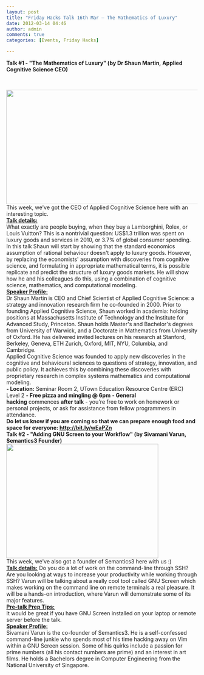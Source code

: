 ```yaml
---
layout: post
title: "Friday Hacks Talk 16th Mar – The Mathematics of Luxury"
date: 2012-03-14 04:46
author: admin
comments: true
categories: [Events, Friday Hacks]

---
```

<span><strong>Talk #1 - "</strong><strong>The Mathematics of Luxury" (by Dr Shaun Martin, </strong></span><strong>Applied Cognitive Science CEO)</strong>

&nbsp;
<div>
<div>
<div>
<div>
<div><a href="/res/2012/03/Lamborghini_Murcielago_Roadster.jpg"><img class="alignnone" title="Lamborghini" src="/res/2012/03/Lamborghini_Murcielago_Roadster.jpg" alt="" width="539" height="300" /></a></div>
</div>
</div>
</div>
<div>This week, we've got the CEO of Applied Cognitive Science here with an interesting topic.
<div></div>
</div>
</div>
<div>
<div>
<div>
<div>
<div>
<div><span style="text-decoration: underline;"><strong><span>Talk details:</span></strong></span>
<div>What exactly are people buying, when they buy a Lamborghini, Rolex, or Louis Vuitton? This is a nontrivial question: US$1.3 trillion was spent on luxury goods and services in 2010, or 3.7% of global consumer spending.</div>
</div>
<div>
<div>In this talk Shaun will start by showing that the standard economics assumption of rational behaviour doesn't apply to luxury goods. However, by replacing the economists' assumption with discoveries from cognitive science, and formulating in appropriate mathematical terms, it is possible replicate and predict the structure of luxury goods markets. He will show how he and his colleagues do this, using a combination of cognitive science, mathematics, and computational modeling.</div>
</div>
<span>
</span>

</div>
</div>
</div>
</div>
<div>
<div><span><strong><span style="text-decoration: underline;"><span>Speaker Profile:</span></span></strong>
</span>
<div>
<div>
<div>Dr Shaun Martin is CEO and Chief Scientist of Applied Cognitive Science: a strategy and innovation research firm he co-founded in 2000. Prior to founding Applied Cognitive Science, Shaun worked in academia: holding positions at Massachusetts Institute of Technology and the Institute for Advanced Study, Princeton. Shaun holds Master's and Bachelor's degrees from University of Warwick, and a Doctorate in Mathematics from University of Oxford. He has delivered invited lectures on his research at Stanford, Berkeley, Geneva, ETH Zurich, Oxford, MIT, NYU, Columbia, and Cambridge.
<div></div>
</div>
Applied Cognitive Science was founded to apply new discoveries in the cognitive and behavioural sciences to questions of strategy, innovation, and public policy. It achieves this by combining these discoveries with proprietary research in complex systems mathematics and computational modeling.

</div>
</div>
<div></div>
<div>
<div>
<div>
<div><span><strong>- Location</strong><strong>:</strong> Seminar Room 2, UTown Education Resource Centre (ERC) Level 2</span>
<strong>- </strong><strong>Free pizza and mingling @ 6pm</strong>
<strong>- </strong><strong>General hacking</strong> commences <strong>after talk</strong> - you're free to work on homework or personal projects, or ask for assistance from fellow programmers in attendance.
<strong>
</strong></div>
</div>
<div>
<div>
<div>
<div><strong>Do let us know if you are coming so that we can prepare enough food and space for everyone: <a href="http://bit.ly/wEaPZn" target="_blank">http://bit.ly/wEaPZn</a></strong>
<span>
</span><span>
</span></div>
<span><strong>Talk #2 - "Adding GNU Screen to your Workflow</strong><strong>" (by Sivamani Varun, Semantics3 Founder</strong></span><strong>)</strong>
<div>
<div>
<div>
<div><a href="/res/2012/03/Thinkie-XSmall.jpg"><img class="alignnone" title="thinkie" src="/res/2012/03/Thinkie-XSmall.jpg" alt="" width="400" height="300" /></a></div>
</div>
</div>
</div>
<div>This week, we've also got a founder of Semantics3 here with us :)
<div></div>
</div>
<div>
<div>
<div>
<div><span><span><span style="text-decoration: underline;"><strong><span>Talk details:</span></strong></span>
Do you do a lot of work on the command-line through SSH? Are you looking at ways to increase your productivity while working through SSH? Varun will be talking about a really cool tool called GNU Screen which makes working on the command line on remote terminals a real pleasure. It will be a hands-on introduction, where Varun will demonstrate some of its major features.</span></span>
<div></div>
<span style="text-decoration: underline;"><span style="text-decoration: underline;"><strong>Pre-talk Prep Tips:</strong></span></span>
<div>It would be great if you have GNU Screen installed on your laptop or remote server before the talk.</div>
<span>
</span>

</div>
</div>
</div>
</div>
<span><strong><span style="text-decoration: underline;"><span>Speaker Profile:</span></span></strong>
</span>
<div><span>Sivamani Varun is the co-founder of Semantics3. He is a self-confessed command-line junkie who spends most of his time hacking away on Vim within a GNU Screen session. Some of his quirks include a passion for prime numbers (all his contact numbers are prime) and an interest in art films. He holds a Bachelors degree in Computer Engineering from the National University of Singapore.
</span></div>
<div>
<div> <span>
</span></div>
</div>
</div>
</div>
</div>
</div>
</div>
</div>
</div>
</div>
